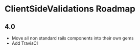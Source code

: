 # ClientSideValidations Roadmap

## 4.0

* Move all non standard rails components into their own gems
* Add TravisCI
